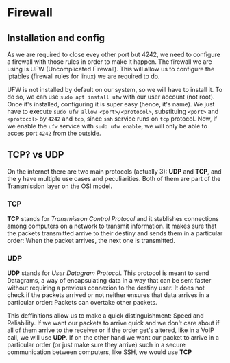 # Firewall

## Installation and config
As we are required to close evey other port but 4242, we need to configure a firewall with those rules in order to make it happen. The firewall we are using is UFW (Uncomplicated Firewall). This will allow us to configure the iptables (firewall rules for linux) we are required to do.

UFW is not installed by default on our system, so we will have to install it. To do so, we can use ``sudo apt install ufw`` with our user account (not root).
Once it's installed, configuring it is super easy (hence, it's name). We just have to execute ``sudo ufw allow <port>/<protocol>``, substituing ``<port>`` and ``<protocol>`` by ``4242`` and ``tcp``, since ``ssh`` service runs on ``tcp`` protocol.
Now, if we enable the ``ufw`` service with ``sudo ufw enable``, we will only be able to acces port ``4242`` from the outside.

## TCP? vs UDP

On the internet there are two main protocols (actually 3): **UDP** and **TCP**, and the y have multiple use cases and peculiarities. Both of them are part of the Transmission layer on the OSI model.

### TCP

**TCP** stands for _Transmisson Control Protocol_ and it stablishes connections among computers on a network to transmit information. It makes sure that the packets transmitted arrive to their destiny and sends them in a particular order: When the packet arrives, the next one is transmitted.

### UDP

**UDP** stands for _User Datagram Protocol_. This protocol is meant to send Datagrams, a way of encapsulating data in a way that can be sent faster without requiring a previous connexion to the destiny user. It does not check if the packets arrived or not neither ensures that data arrives in a particular order: Packets can overtake other packets.

This deffinitions allow us to make a quick distinguishment: Speed and Reliability. If we want our packets to arrive quick and we don't care about if all of them arrive to the receiver or if the order get's altered, like in a VoIP call, we will use **UDP**. If on the other hand we want our packet to arrive in a particular order (or just make sure they arrive) such in a secure communication between computers, like SSH, we would use **TCP**



